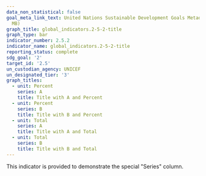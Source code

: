 ```yaml
---
data_non_statistical: false
goal_meta_link_text: United Nations Sustainable Development Goals Metadata (PDF 4.0
  MB)
graph_title: global_indicators.2-5-2-title
graph_type: bar
indicator_number: 2.5.2
indicator_name: global_indicators.2-5-2-title
reporting_status: complete
sdg_goal: '2'
target_id: '2.5'
un_custodian_agency: UNICEF
un_designated_tier: '3'
graph_titles:
  - unit: Percent
    series: A
    title: Title with A and Percent
  - unit: Percent
    series: B
    title: Title with B and Percent
  - unit: Total
    series: A
    title: Title with A and Total
  - unit: Total
    series: B
    title: Title with B and Total
---
```

This indicator is provided to demonstrate the special "Series" column.
